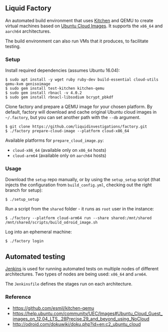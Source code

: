 ## Liquid Factory

An automated build environment that uses [Kitchen](http://kitchen.ci) and QEMU
to create virtual machines based on [Ubuntu Cloud
Images](https://cloud-images.ubuntu.com). It supports the `x86_64` and
`aarch64` architectures.

The build environment can also run VMs that it produces, to facilitate testing.

### Setup

Install required dependencies (assumes Ubuntu 16.04):
```shell
$ sudo apt install -y wget ruby ruby-dev build-essential cloud-utils qemu-kvm genisoimage
$ sudo gem install test-kitchen kitchen-qemu
$ sudo gem install rbnacl -v 4.0.2
$ sudo gem install rbnacl-libsodium bcrypt_pbkdf
```

Clone factory and prepare a QEMU image for your chosen platform. By default,
factory will download and cache original Ubuntu cloud images in `~/.factory`,
but you can set another path with the `--db` argument.
```shell
$ git clone https://github.com/liquidinvestigations/factory.git
$ ./factory prepare-cloud-image --platform cloud-x86_64
```

Available platforms for `prepare_cloud_image.py`:
- `cloud-x86_64` (available only on `x86_64` hosts)
- `cloud-arm64` (available only on `aarch64` hosts)


### Usage

Download the `setup` repo manually, or by using the `setup_setup` script (that
injects the configuration from `build_config.yml`, checking out the right
branch for setup):
```shell
$ ./setup_setup
```

Run a script from the `shared` folder - it runs as `root` user in the instance:
```shell
$ ./factory --platform cloud-arm64 run --share shared:/mnt/shared /mnt/shared/scripts/build_odroid_image.sh
```

Log into an ephemeral machine:
```shell
$ ./factory login
```


## Automated testing

[Jenkins](https://jenkins.io/) is used for running automated tests on multiple
nodes of different architectures. Two types of nodes are being used: `x86_64`
and `arm64`.

The `Jenkinsfile` defines the stages run on each architecture.


### Reference
* https://github.com/esmil/kitchen-qemu
* https://help.ubuntu.com/community/UEC/Images#Ubuntu_Cloud_Guest_images_on_12.04_LTS_.28Precise.29_and_beyond_using_NoCloud
* http://odroid.com/dokuwiki/doku.php?id=en:c2_ubuntu_cloud
